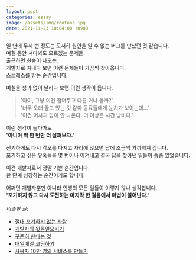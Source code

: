 ```yaml
---
layout: post
categories: essay
image: /assets/img/rootone.jpg
date: 2021-11-23 18:04:00 +0900
---
```


일 년에 두세 번 정도는 도저히 원인을 알 수 없는 버그를 만났던 것 같습니다.  
며칠 동안 쳐다봐도 모르겠는 문제들.  
출근하면 한숨이 나오는.  
개발자로 지내다 보면 이런 문제들이 가끔씩 찾아옵니다.  
스트레스를 받는 순간입니다.

며칠을 성과 없이 날리다 보면 이런 생각이 듭니다.  
> '아이, 그냥 이건 접어두고 다른 거나 볼까?'  
> '너무 오래 끌고 있는 것 같아 동료들에게 눈치가 보이는데...'  
> '이건 어차피 답이 안 나온다. 더 이상은 시간 낭비다.'

이런 생각이 들다가도  
**'아니야 딱 한 번만 더 살펴보자.'**

신기하게도 다시 각오를 다지고 자리에 앉으면 답에 조금씩 가까워져 갑니다.  
포기하고 싶은 유혹들을 몇 번이나 이겨내고 결국 답을 찾아낸 일들이 종종 있었습니다.

이건 개발자로서 정말 기쁜 순간입니다.  
한 단계 성장하는 순간이기도 합니다.

어쩌면 개발자뿐만 아니라 인생의 모든 일들이 이렇지 않나 생각합니다.  
**'포기하지 않고 다시 도전하는 마지막 한 걸음에서 마법이 일어난다.'**
<br>
<br>
*비슷한 글:*
* [절대 포기하지 않는 사람](https://brunch.co.kr/@buildingking/47)
* [개발자의 윗몸일으키기](/essay/2022/02/10/sit-up-for-developers.html)
* [꾸준히 한다는 것](/essay/2021/12/14/steady.html)
* [매일매일 코딩하기](/essay/2022/01/05/daily-coding.html)
* [사용자 10만 명의 서비스를 만들기](https://brunch.co.kr/@buildingking/117)